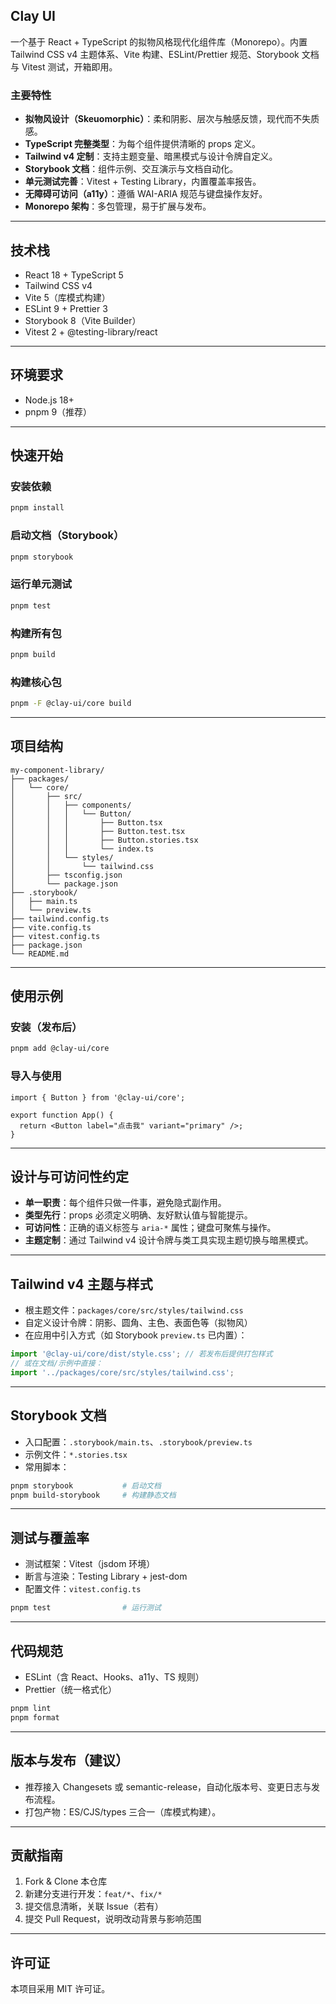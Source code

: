 ## Clay UI

一个基于 React + TypeScript 的拟物风格现代化组件库（Monorepo）。内置 Tailwind CSS v4 主题体系、Vite 构建、ESLint/Prettier 规范、Storybook 文档与 Vitest 测试，开箱即用。

### 主要特性
- **拟物风设计（Skeuomorphic）**：柔和阴影、层次与触感反馈，现代而不失质感。
- **TypeScript 完整类型**：为每个组件提供清晰的 props 定义。
- **Tailwind v4 定制**：支持主题变量、暗黑模式与设计令牌自定义。
- **Storybook 文档**：组件示例、交互演示与文档自动化。
- **单元测试完善**：Vitest + Testing Library，内置覆盖率报告。
- **无障碍可访问（a11y）**：遵循 WAI-ARIA 规范与键盘操作友好。
- **Monorepo 架构**：多包管理，易于扩展与发布。

---

## 技术栈
- React 18 + TypeScript 5
- Tailwind CSS v4
- Vite 5（库模式构建）
- ESLint 9 + Prettier 3
- Storybook 8（Vite Builder）
- Vitest 2 + @testing-library/react

---

## 环境要求
- Node.js 18+
- pnpm 9（推荐）

---

## 快速开始

### 安装依赖
```bash
pnpm install
```

### 启动文档（Storybook）
```bash
pnpm storybook
```

### 运行单元测试
```bash
pnpm test
```

### 构建所有包
```bash
pnpm build
```

### 构建核心包
```bash
pnpm -F @clay-ui/core build
```

---

## 项目结构
```text
my-component-library/
├── packages/
│   └── core/
│       ├── src/
│       │   ├── components/
│       │   │   └── Button/
│       │   │       ├── Button.tsx
│       │   │       ├── Button.test.tsx
│       │   │       ├── Button.stories.tsx
│       │   │       └── index.ts
│       │   └── styles/
│       │       └── tailwind.css
│       ├── tsconfig.json
│       └── package.json
├── .storybook/
│   ├── main.ts
│   └── preview.ts
├── tailwind.config.ts
├── vite.config.ts
├── vitest.config.ts
├── package.json
└── README.md
```

---

## 使用示例

### 安装（发布后）
```bash
pnpm add @clay-ui/core
```

### 导入与使用
```tsx
import { Button } from '@clay-ui/core';

export function App() {
  return <Button label="点击我" variant="primary" />;
}
```

---

## 设计与可访问性约定
- **单一职责**：每个组件只做一件事，避免隐式副作用。
- **类型先行**：props 必须定义明确、友好默认值与智能提示。
- **可访问性**：正确的语义标签与 `aria-*` 属性；键盘可聚焦与操作。
- **主题定制**：通过 Tailwind v4 设计令牌与类工具实现主题切换与暗黑模式。

---

## Tailwind v4 主题与样式
- 根主题文件：`packages/core/src/styles/tailwind.css`
- 自定义设计令牌：阴影、圆角、主色、表面色等（拟物风）
- 在应用中引入方式（如 Storybook `preview.ts` 已内置）：
```ts
import '@clay-ui/core/dist/style.css'; // 若发布后提供打包样式
// 或在文档/示例中直接：
import '../packages/core/src/styles/tailwind.css';
```

---

## Storybook 文档
- 入口配置：`.storybook/main.ts`、`.storybook/preview.ts`
- 示例文件：`*.stories.tsx`
- 常用脚本：
```bash
pnpm storybook           # 启动文档
pnpm build-storybook     # 构建静态文档
```

---

## 测试与覆盖率
- 测试框架：Vitest（jsdom 环境）
- 断言与渲染：Testing Library + jest-dom
- 配置文件：`vitest.config.ts`
```bash
pnpm test                # 运行测试
```

---

## 代码规范
- ESLint（含 React、Hooks、a11y、TS 规则）
- Prettier（统一格式化）
```bash
pnpm lint
pnpm format
```

---

## 版本与发布（建议）
- 推荐接入 Changesets 或 semantic-release，自动化版本号、变更日志与发布流程。
- 打包产物：ES/CJS/types 三合一（库模式构建）。

---

## 贡献指南
1. Fork & Clone 本仓库
2. 新建分支进行开发：`feat/*`、`fix/*`
3. 提交信息清晰，关联 Issue（若有）
4. 提交 Pull Request，说明改动背景与影响范围

---

## 许可证
本项目采用 MIT 许可证。


